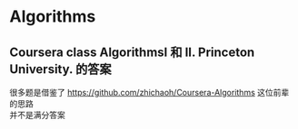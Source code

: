 # Algorithms
## Coursera class AlgorithmsI 和 II. Princeton University.  的答案  
很多题是借鉴了 https://github.com/zhichaoh/Coursera-Algorithms 这位前辈的思路  
并不是满分答案